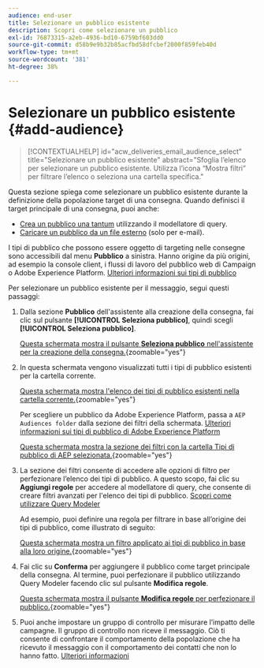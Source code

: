 ```yaml
---
audience: end-user
title: Selezionare un pubblico esistente
description: Scopri come selezionare un pubblico
exl-id: 76873315-a2eb-4936-bd10-6759bf603dd0
source-git-commit: d58b9e9b32b85acfbd58dfcbef2000f859feb40d
workflow-type: tm+mt
source-wordcount: '381'
ht-degree: 38%

---
```


# Selezionare un pubblico esistente {#add-audience}

>[!CONTEXTUALHELP]
>id="acw_deliveries_email_audience_select"
>title="Selezionare un pubblico esistente"
>abstract="Sfoglia l’elenco per selezionare un pubblico esistente. Utilizza l’icona “Mostra filtri” per filtrare l’elenco o seleziona una cartella specifica."

Questa sezione spiega come selezionare un pubblico esistente durante la definizione della popolazione target di una consegna. Quando definisci il target principale di una consegna, puoi anche:
* [Crea un pubblico una tantum](one-time-audience.md) utilizzando il modellatore di query.
* [Caricare un pubblico da un file esterno](file-audience.md) (solo per e-mail).

I tipi di pubblico che possono essere oggetto di targeting nelle consegne sono accessibili dal menu **Pubblico** a sinistra. Hanno origine da più origini, ad esempio la console client, i flussi di lavoro del pubblico web di Campaign o Adobe Experience Platform. [Ulteriori informazioni sui tipi di pubblico](manage-audience.md)

Per selezionare un pubblico esistente per il messaggio, segui questi passaggi:

1. Dalla sezione **Pubblico** dell&#39;assistente alla creazione della consegna, fai clic sul pulsante **[!UICONTROL Seleziona pubblico]**, quindi scegli **[!UICONTROL Seleziona pubblico]**.

   [Questa schermata mostra il pulsante **Seleziona pubblico** nell&#39;assistente per la creazione della consegna.](assets/create-audience.png){zoomable="yes"}

1. In questa schermata vengono visualizzati tutti i tipi di pubblico esistenti per la cartella corrente.

   [Questa schermata mostra l&#39;elenco dei tipi di pubblico esistenti nella cartella corrente.](assets/create-audience2.png){zoomable="yes"}

   Per scegliere un pubblico da Adobe Experience Platform, passa a `AEP Audiences folder` dalla sezione dei filtri della schermata. [Ulteriori informazioni sui tipi di pubblico di Adobe Experience Platform](manage-audience.md#monitor)

   [Questa schermata mostra la sezione dei filtri con la cartella Tipi di pubblico di AEP selezionata.](assets/select-audience-folder.png){zoomable="yes"}

1. La sezione dei filtri consente di accedere alle opzioni di filtro per perfezionare l’elenco dei tipi di pubblico. A questo scopo, fai clic su **Aggiungi regole** per accedere al modellatore di query, che consente di creare filtri avanzati per l&#39;elenco dei tipi di pubblico. [Scopri come utilizzare Query Modeler](../query/query-modeler-overview.md)

   Ad esempio, puoi definire una regola per filtrare in base all’origine dei tipi di pubblico, come illustrato di seguito:

   [Questa schermata mostra un filtro applicato ai tipi di pubblico in base alla loro origine.](assets/filter-on-aep-audience.png){zoomable="yes"}

1. Fai clic su **Conferma** per aggiungere il pubblico come target principale della consegna. Al termine, puoi perfezionare il pubblico utilizzando Query Modeler facendo clic sul pulsante **Modifica regole**.

   [Questa schermata mostra il pulsante **Modifica regole** per perfezionare il pubblico.](assets/refine-audience.png){zoomable="yes"}

1. Puoi anche impostare un gruppo di controllo per misurare l’impatto delle campagne. Il gruppo di controllo non riceve il messaggio. Ciò ti consente di confrontare il comportamento della popolazione che ha ricevuto il messaggio con il comportamento dei contatti che non lo hanno fatto. [Ulteriori informazioni](control-group.md)